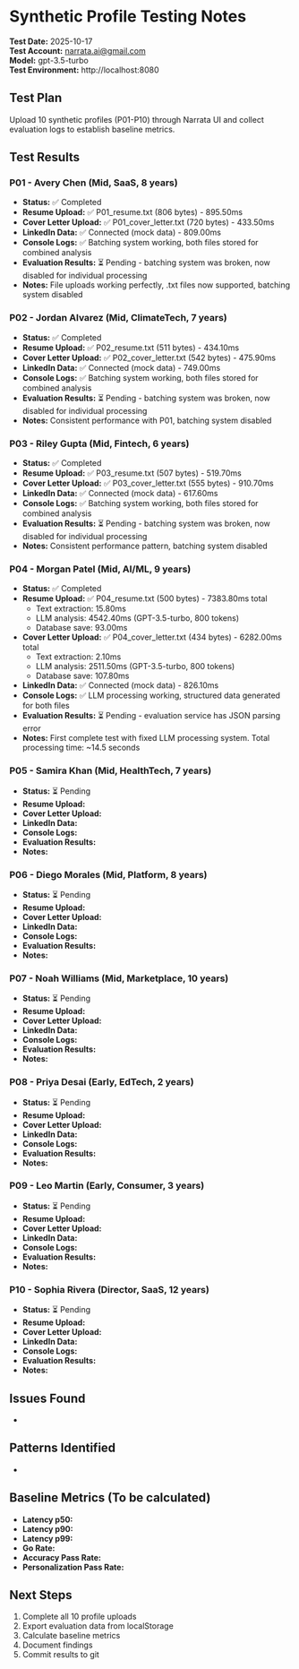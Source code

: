 # Synthetic Profile Testing Notes

**Test Date:** 2025-10-17  
**Test Account:** narrata.ai@gmail.com  
**Model:** gpt-3.5-turbo  
**Test Environment:** http://localhost:8080  

## Test Plan
Upload 10 synthetic profiles (P01-P10) through Narrata UI and collect evaluation logs to establish baseline metrics.

## Test Results

### P01 - Avery Chen (Mid, SaaS, 8 years)
- **Status:** ✅ Completed
- **Resume Upload:** ✅ P01_resume.txt (806 bytes) - 895.50ms
- **Cover Letter Upload:** ✅ P01_cover_letter.txt (720 bytes) - 433.50ms
- **LinkedIn Data:** ✅ Connected (mock data) - 809.00ms
- **Console Logs:** ✅ Batching system working, both files stored for combined analysis
- **Evaluation Results:** ⏳ Pending - batching system was broken, now disabled for individual processing
- **Notes:** File uploads working perfectly, .txt files now supported, batching system disabled

### P02 - Jordan Alvarez (Mid, ClimateTech, 7 years)
- **Status:** ✅ Completed
- **Resume Upload:** ✅ P02_resume.txt (511 bytes) - 434.10ms
- **Cover Letter Upload:** ✅ P02_cover_letter.txt (542 bytes) - 475.90ms
- **LinkedIn Data:** ✅ Connected (mock data) - 749.00ms
- **Console Logs:** ✅ Batching system working, both files stored for combined analysis
- **Evaluation Results:** ⏳ Pending - batching system was broken, now disabled for individual processing
- **Notes:** Consistent performance with P01, batching system disabled

### P03 - Riley Gupta (Mid, Fintech, 6 years)
- **Status:** ✅ Completed
- **Resume Upload:** ✅ P03_resume.txt (507 bytes) - 519.70ms
- **Cover Letter Upload:** ✅ P03_cover_letter.txt (555 bytes) - 910.70ms
- **LinkedIn Data:** ✅ Connected (mock data) - 617.60ms
- **Console Logs:** ✅ Batching system working, both files stored for combined analysis
- **Evaluation Results:** ⏳ Pending - batching system was broken, now disabled for individual processing
- **Notes:** Consistent performance pattern, batching system disabled

### P04 - Morgan Patel (Mid, AI/ML, 9 years)
- **Status:** ✅ Completed
- **Resume Upload:** ✅ P04_resume.txt (500 bytes) - 7383.80ms total
  - Text extraction: 15.80ms
  - LLM analysis: 4542.40ms (GPT-3.5-turbo, 800 tokens)
  - Database save: 93.00ms
- **Cover Letter Upload:** ✅ P04_cover_letter.txt (434 bytes) - 6282.00ms total
  - Text extraction: 2.10ms
  - LLM analysis: 2511.50ms (GPT-3.5-turbo, 800 tokens)
  - Database save: 107.80ms
- **LinkedIn Data:** ✅ Connected (mock data) - 826.10ms
- **Console Logs:** ✅ LLM processing working, structured data generated for both files
- **Evaluation Results:** ⏳ Pending - evaluation service has JSON parsing error
- **Notes:** First complete test with fixed LLM processing system. Total processing time: ~14.5 seconds 

### P05 - Samira Khan (Mid, HealthTech, 7 years)
- **Status:** ⏳ Pending
- **Resume Upload:** 
- **Cover Letter Upload:** 
- **LinkedIn Data:** 
- **Console Logs:** 
- **Evaluation Results:** 
- **Notes:** 

### P06 - Diego Morales (Mid, Platform, 8 years)
- **Status:** ⏳ Pending
- **Resume Upload:** 
- **Cover Letter Upload:** 
- **LinkedIn Data:** 
- **Console Logs:** 
- **Evaluation Results:** 
- **Notes:** 

### P07 - Noah Williams (Mid, Marketplace, 10 years)
- **Status:** ⏳ Pending
- **Resume Upload:** 
- **Cover Letter Upload:** 
- **LinkedIn Data:** 
- **Console Logs:** 
- **Evaluation Results:** 
- **Notes:** 

### P08 - Priya Desai (Early, EdTech, 2 years)
- **Status:** ⏳ Pending
- **Resume Upload:** 
- **Cover Letter Upload:** 
- **LinkedIn Data:** 
- **Console Logs:** 
- **Evaluation Results:** 
- **Notes:** 

### P09 - Leo Martin (Early, Consumer, 3 years)
- **Status:** ⏳ Pending
- **Resume Upload:** 
- **Cover Letter Upload:** 
- **LinkedIn Data:** 
- **Console Logs:** 
- **Evaluation Results:** 
- **Notes:** 

### P10 - Sophia Rivera (Director, SaaS, 12 years)
- **Status:** ⏳ Pending
- **Resume Upload:** 
- **Cover Letter Upload:** 
- **LinkedIn Data:** 
- **Console Logs:** 
- **Evaluation Results:** 
- **Notes:** 

## Issues Found
- 

## Patterns Identified
- 

## Baseline Metrics (To be calculated)
- **Latency p50:** 
- **Latency p90:** 
- **Latency p99:** 
- **Go Rate:** 
- **Accuracy Pass Rate:** 
- **Personalization Pass Rate:** 

## Next Steps
1. Complete all 10 profile uploads
2. Export evaluation data from localStorage
3. Calculate baseline metrics
4. Document findings
5. Commit results to git
